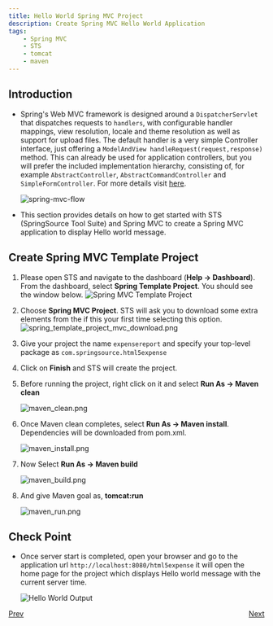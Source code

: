 ```yaml
---
title: Hello World Spring MVC Project
description: Create Spring MVC Hello World Application
tags:
    - Spring MVC
    - STS
    - tomcat
    - maven
---
```


## Introduction
* Spring's Web MVC framework is designed around a `DispatcherServlet` that dispatches requests to `handlers`, with configurable handler mappings, view resolution, locale and theme resolution as well as support for upload files. The default handler is a very simple Controller interface, just offering a `ModelAndView handleRequest(request,response)` method. This can already be used for application controllers, but you will prefer the included implementation hierarchy, consisting of, for example `AbstractController`, `AbstractCommandController` and `SimpleFormController`. For more details visit [here](http://static.springsource.org/spring/docs/2.0.x/reference/mvc.html).

	![spring-mvc-flow](/images/spring_tutorial/spring-mvc-flow.png)
 
* This section provides details on how to get started with STS (SpringSource Tool Suite) and Spring MVC to create a Spring MVC application to display Hello world message.

## Create Spring MVC Template Project
1. Please open STS and navigate to the dashboard (**Help -> Dashboard**). From the dashboard,
select **Spring Template Project**. You should see the window below.
  ![Spring MVC Template Project](/images/spring_tutorial/spring_template_project_mvc.png)
2. Choose **Spring MVC Project**.  STS will ask you to download some extra
elements from the if this your first time selecting this option.
  ![spring_template_project_mvc_download.png](/images/spring_tutorial/spring_template_project_mvc_download.png)
3. Give your project the name `expensereport` and specify your top-level package as `com.springsource.html5expense`
4. Click on **Finish** and STS will create the project.
5. Before running the project, right click on it and select **Run As -> Maven clean**

    ![maven_clean.png](/images/spring_tutorial/maven_clean.png)

6. Once Maven clean completes, select **Run As -> Maven install**. Dependencies will be downloaded from pom.xml.

    ![maven_install.png](/images/spring_tutorial/maven_install.png)

7. Now Select **Run As -> Maven build**

    ![maven_build.png](/images/spring_tutorial/maven_build.png)

8. And give Maven goal as, **tomcat:run**

    ![maven_run.png](/images/spring_tutorial/maven_run.png)

## Check Point
*  Once server start is completed, open your browser and go to the application url `http://localhost:8080/html5expense` it will open the home page for the project which displays Hello world message with the current server time.

	![Hello World Output](/images/spring_tutorial/hello_world.png)

<a class="button-plain" style="height: 15px; width: 30px" href="/frameworks/java/spring/tutorials/springmvc-jpa-postgres/spring-getting-started-with-STS.html">Prev</a> <span style="float: right;"><a class="button-plain" style="height: 15px; width: 30px" href="/frameworks/java/spring/tutorials/springmvc-jpa-postgres/spring-expensereport-app-tutorial.html">Next</a></span>
